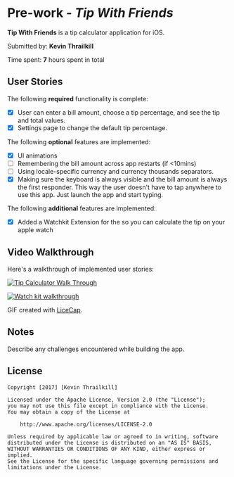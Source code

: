 # Pre-work - *Tip With Friends*

**Tip With Friends** is a tip calculator application for iOS.

Submitted by: **Kevin Thrailkill**

Time spent: **7** hours spent in total

## User Stories

The following **required** functionality is complete:

* [X] User can enter a bill amount, choose a tip percentage, and see the tip and total values.
* [X] Settings page to change the default tip percentage.

The following **optional** features are implemented:
* [X] UI animations
* [ ] Remembering the bill amount across app restarts (if <10mins)
* [ ] Using locale-specific currency and currency thousands separators.
* [X] Making sure the keyboard is always visible and the bill amount is always the first responder. This way the user doesn't have to tap anywhere to use this app. Just launch the app and start typing.

The following **additional** features are implemented:

- [X] Added a Watchkit Extension for the so you can calculate the tip on your apple watch

## Video Walkthrough 

Here's a walkthrough of implemented user stories:

<a href="http://imgur.com/EXFYxBv"><img src="http://i.imgur.com/EXFYxBv.gif" title="Tip Calculator Walk Through" /></a>





<a href="http://imgur.com/pIYNRK9"><img src="http://i.imgur.com/pIYNRK9.gif" title="Watch kit walkthrough" /></a>

GIF created with [LiceCap](http://www.cockos.com/licecap/).

## Notes

Describe any challenges encountered while building the app.

## License

    Copyright [2017] [Kevin Thrailkill]

    Licensed under the Apache License, Version 2.0 (the "License");
    you may not use this file except in compliance with the License.
    You may obtain a copy of the License at

        http://www.apache.org/licenses/LICENSE-2.0

    Unless required by applicable law or agreed to in writing, software
    distributed under the License is distributed on an "AS IS" BASIS,
    WITHOUT WARRANTIES OR CONDITIONS OF ANY KIND, either express or implied.
    See the License for the specific language governing permissions and
    limitations under the License.
